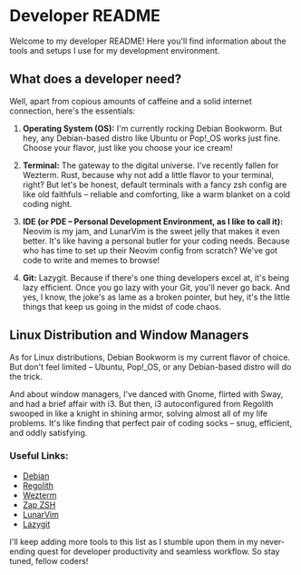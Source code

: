 # Developer README

Welcome to my developer README! Here you'll find information about the tools and setups I use for my development environment. 

## What does a developer need?

Well, apart from copious amounts of caffeine and a solid internet connection, here's the essentials:

1. **Operating System (OS):** I'm currently rocking Debian Bookworm. But hey, any Debian-based distro like Ubuntu or Pop!_OS works just fine. Choose your flavor, just like you choose your ice cream!

2. **Terminal:** The gateway to the digital universe. I've recently fallen for Wezterm. Rust, because why not add a little flavor to your terminal, right? But let's be honest, default terminals with a fancy zsh config are like old faithfuls – reliable and comforting, like a warm blanket on a cold coding night.

3. **IDE (or PDE – Personal Development Environment, as I like to call it):** Neovim is my jam, and LunarVim is the sweet jelly that makes it even better. It's like having a personal butler for your coding needs. Because who has time to set up their Neovim config from scratch? We've got code to write and memes to browse!

4. **Git:** Lazygit. Because if there's one thing developers excel at, it's being lazy efficient. Once you go lazy with your Git, you'll never go back. And yes, I know, the joke's as lame as a broken pointer, but hey, it's the little things that keep us going in the midst of code chaos.

## Linux Distribution and Window Managers

As for Linux distributions, Debian Bookworm is my current flavor of choice. But don't feel limited – Ubuntu, Pop!_OS, or any Debian-based distro will do the trick. 

And about window managers, I've danced with Gnome, flirted with Sway, and had a brief affair with i3. But then, i3 autoconfigured from Regolith swooped in like a knight in shining armor, solving almost all of my life problems. It's like finding that perfect pair of coding socks – snug, efficient, and oddly satisfying.

### Useful Links:

- [Debian](https://www.debian.org/)
- [Regolith](https://regolith-desktop.com/)
- [Wezterm](https://wezfurlong.org/wezterm/)
- [Zap ZSH](https://www.zapzsh.com/)
- [LunarVim](https://www.lunarvim.org/)
- [Lazygit](https://github.com/jesseduffield/lazygit)

I'll keep adding more tools to this list as I stumble upon them in my never-ending quest for developer productivity and seamless workflow. So stay tuned, fellow coders!
